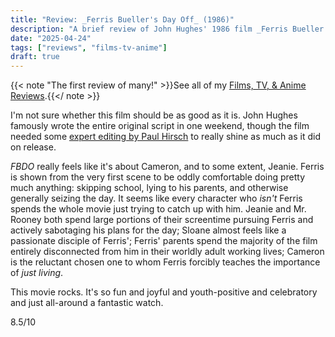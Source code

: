 ```yaml
---
title: "Review: _Ferris Bueller's Day Off_ (1986)"
description: "A brief review of John Hughes' 1986 film _Ferris Bueller's Day Off_."
date: "2025-04-24"
tags: ["reviews", "films-tv-anime"]
draft: true
---
```


{{< note "The first review of many!" >}}See all of my [Films, TV, & Anime Reviews](/2025/04/page-films-tv-anime).{{</ note >}}

I'm not sure whether this film should be as good as it is. John Hughes famously wrote the entire original script in one weekend, though the film needed some [expert editing by Paul Hirsch](https://www.youtube.com/watch?v=9kt-wlM9Ucs) to really shine as much as it did on release.

_FBDO_ really feels like it's about Cameron, and to some extent, Jeanie. Ferris is shown from the very first scene to be oddly comfortable doing pretty much anything: skipping school, lying to his parents, and otherwise generally seizing the day. It seems like every character who _isn't_ Ferris spends the whole movie just trying to catch up with him. Jeanie and Mr. Rooney both spend large portions of their screentime pursuing Ferris and actively sabotaging his plans for the day; Sloane almost feels like a passionate disciple of Ferris'; Ferris' parents spend the majority of the film entirely disconnected from him in their worldly adult working lives; Cameron is the reluctant chosen one to whom Ferris forcibly teaches the importance of _just living_.

This movie rocks. It's so fun and joyful and youth-positive and celebratory and just all-around a fantastic watch.

8.5/10
